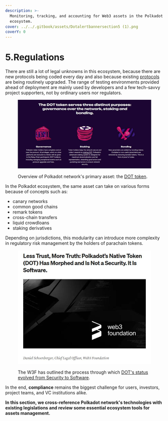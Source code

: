 ```yaml
---
description: >-
  Monitoring, tracking, and accounting for Web3 assets in the Polkadot
  ecosystem.
cover: ../../.gitbook/assets/Dotalertbannersection5 (1).png
coverY: 0
---
```


# 5.Regulations

There are still a lot of legal unknowns in this ecosystem, because there are new protocols being coded every day and also because existing [protocols](../3.operations/) are being routinely upgraded. The range of testing environments provided ahead of deployment are mainly used by developers and a few tech-savvy project supporters, not by ordinary users nor regulators.&#x20;

<figure><img src="../../.gitbook/assets/R_DOTtoken.JPG" alt=""><figcaption><p>Overview of Polkadot network's primary asset: the <a href="https://polkadot.network/dot-token/">DOT token</a>.</p></figcaption></figure>

In the Polkadot ecosystem, the same asset can take on various forms because of concepts such as:

* canary networks
* common good chains
* remark tokens
* cross-chain transfers
* liquid crowdloans
* staking derivatives

Depending on jurisdictions, this modularity can introduce more complexity in regulatory risk management by the holders of parachain tokens.

<figure><img src="../../.gitbook/assets/R_W3FDot (2).JPG" alt=""><figcaption><p>The W3F has outlined the process through which <a href="https://medium.com/web3foundation/less-trust-more-truth-polkadots-native-token-dot-has-morphed-and-is-not-a-security-b2a8847a70cc">DOT's status evolved from Security to Software</a>.</p></figcaption></figure>

In the end, **compliance** remains the biggest challenge for users, investors, project teams, and VC institutions alike.



**In this section, we cross-reference Polkadot network's technologies with existing legislations and review some essential ecosystem tools for assets management.**&#x20;
